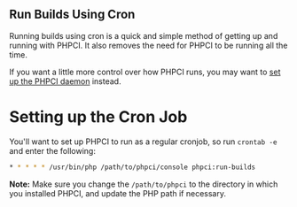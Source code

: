 Run Builds Using Cron
---------------------

Running builds using cron is a quick and simple method of getting up and running with PHPCI. It also removes the need for PHPCI to be running all the time.

If you want a little more control over how PHPCI runs, you may want to [set up the PHPCI daemon](workers/daemon.md) instead.

Setting up the Cron Job
=======================

You'll want to set up PHPCI to run as a regular cronjob, so run `crontab -e` and enter the following:

```sh
* * * * * /usr/bin/php /path/to/phpci/console phpci:run-builds
```

**Note:** Make sure you change the `/path/to/phpci` to the directory in which you installed PHPCI, and update the PHP path if necessary.
